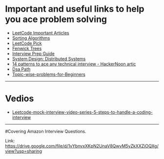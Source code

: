 # Important and useful links to help you ace problem solving

* [LeetCode Important Articles](https://leetcode.com/discuss/general-discussion/665604/Important-and-Useful-links-from-all-over-the-LeetCode)
* [Sorting Algorithms](https://leetcode.com/discuss/general-discussion/1091763/must-do-all-required-sorting-algorithms-complete-guide)
* [LeetCode Pick](https://leetcode.com/discuss/general-discussion/1041234/become-leetcodes-pick-win-leetcoins-and-leetcode-goodies)
* [Fenwick Trees](https://leetcode.com/discuss/general-discussion/1093346/introduction-to-fenwick-treebinary-indexed-treebit)
* [Interview Prep Guide](https://leetcode.com/discuss/interview-question/1098600/topics-which-you-cant-skip-interview-preparation-study-plan-using-leetcode)
* [System Design: Distributed Systems](https://leetcode.com/discuss/general-discussion/1105898/system-design-introduction-to-distributed-systems-designing-a-highly-available-system)
* [14 patterns to ace any technical interview - HackerNoon artic](https://leetcode.com/discuss/general-discussion/1105898/system-design-introduction-to-distributed-systems-designing-a-highly-available-system)
* [Dsa Path](https://leetcode.com/discuss/interview-experience/1264757/microsoft-github-fb-etc-interview-preparation-journeystrategy)
* [Topic-wise-problems-for-Beginners](https://leetcode.com/discuss/career/448024/Topic-wise-problems-for-Beginners)

___
# Vedios
* [Leetcode-mock-interview-video-series-5-steps-to-handle-a-coding-interview](https://leetcode.com/discuss/study-guide/1293297/mock-interview-video-series-5-steps-to-handle-a-coding-interview)

---
#Covering Amazon Interview Questions.

Link: https://drive.google.com/file/d/1vYbnvxXKpN2UnaV8QwvM5yZkXXZiOQXg/view?usp=sharing
